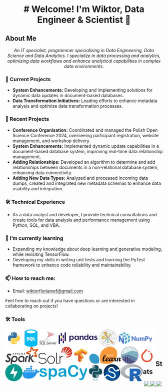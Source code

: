 <h1 align="center"> # Welcome! I'm Wiktor, Data Engineer & Scientist 👋 </h1>

## About Me
<p align="center">
  <i>
      An IT specialist, programmer specializing in Data Engineering, Data Science and Data Analytics.
      I specialize in data processing and analytics, optimizing data workflows and enhance analytical capabilities in complex data environments.
  </i>
</p>

### 🔭 Current Projects
- **System Enhancements:** Developing and implementing solutions for dynamic data updates in document-based databases.
- **Data Transformation Initiatives:** Leading efforts to enhance metadata analysis and optimize data transformation processes.

### 🌟 Recent Projects
- **Conference Organisation:** Coordinated and managed the Polish Open Science Conference 2024, overseeing participant registration, website management, and workshop delivery.
- **System Enhancements:** Implemented dynamic update capabilities in a document-based database system, improving real-time data relationship management.
- **Adding Relationships:** Developed an algorithm to determine and add relationships between documents in a non-relational database system, enhancing data connectivity.
- **Adding New Data Types:** Analyzed and processed incoming data dumps, created and integrated new metadata schemas to enhance data usability and integration.


### 🛠 Technical Experience
- As a data analyst and developer, I provide technical consultations and create tools for data analysis and performance management using Python, SQL, and VBA.

### 🌱 I’m currently learning
- Expanding my knowledge about deep learning and generative modeling, while revisiting TensorFlow.
- Developing my skills in writing unit tests and learning the PyTest framework to enhance code reliability and maintainability.

### 📫 How to reach me:
- Email: wiktorflorianwf@gmail.com

Feel free to reach out if you have questions or are interested in collaborating on projects!

### 🛠️ Tools
<a href="https://www.python.org" target="_blank"><img align="left" alt="python" height ="55px" src="https://raw.githubusercontent.com/wiktorflorian/wiktorflorian/main/images/python.svg"></a>
<a href="https://en.wikipedia.org/wiki/SQL" target="_blank"><img align="left" alt="SQL" height ="55px" src="https://github.com/wiktorflorian/wiktorflorian/blob/main/images/sql.svg"></a>
<a href="https://www.microsoft.com/en-us/sql-server/sql-server-2022" target="_blank"><img align="left" alt="Microsoft SQL Server" height ="55px" src="https://raw.githubusercontent.com/wiktorflorian/wiktorflorian/main/images/microsoft_sql_server.svg"></a>
<a href="https://pandas.pydata.org" target="_blank"><img align="left" alt="pandas" height ="55px" src="https://raw.githubusercontent.com/wiktorflorian/wiktorflorian/main/images/pandas.svg"></a>
<a href="https://matplotlib.org" target="_blank"><img align="left" alt="matplotlib" height ="55px" src="https://raw.githubusercontent.com/wiktorflorian/wiktorflorian/main/images/matplotlib.svg"></a>
<a href="https://numpy.org" target="_blank"><img align="left" alt="NumPy" height ="55px" src="https://raw.githubusercontent.com/wiktorflorian/wiktorflorian/main/images/numpy.svg"></a>
<a href="https://spark.apache.org/docs/latest/api/python/index.html#" target="_blank"><img align="left" alt="PySpark" height ="55px" src="https://raw.githubusercontent.com/wiktorflorian/wiktorflorian/main/images/pyspark.svg"></a>
<a href="https://solr.apache.org" target="_blank"><img align="left" alt="Solr" height ="55px" src="https://raw.githubusercontent.com/wiktorflorian/wiktorflorian/main/images/solr.svg"></a>
<a href="https://www.tensorflow.org" target="_blank"><img align="left" alt="TensorFlow" height ="55px" src="https://github.com/wiktorflorian/wiktorflorian/blob/main/images/tensorflow.svg"></a>
<a href="https://scikit-learn.org/stable/" target="_blank"><img align="left" alt="scikit-learn" height ="55px" src="https://raw.githubusercontent.com/wiktorflorian/wiktorflorian/main/images/scikit_learn.svg"></a>
<a href="https://seaborn.pydata.org" target="_blank"><img align="left" alt="seaborn" height ="55px" src="https://github.com/wiktorflorian/wiktorflorian/blob/main/images/seaborn.png"></a>
<a href="https://pytorch.org" target="_blank"><img align="left" alt="PyTorch" height ="55px" src="https://raw.githubusercontent.com/wiktorflorian/wiktorflorian/main/images/pytorch.svg"></a>
<a href="https://fastapi.tiangolo.com" target="_blank"><img align="left" alt="FastAPI" height ="55px" src="https://raw.githubusercontent.com/wiktorflorian/wiktorflorian/main/images/fastapi.svg"></a>
<a href="https://www.docker.com" target="_blank"><img align="left" alt="docker" height ="55px" src="https://raw.githubusercontent.com/wiktorflorian/wiktorflorian/main/images/docker.svg"></a>
<a href="https://spacy.io" target="_blank"><img align="left" alt="spaCy" height ="55px" src="https://raw.githubusercontent.com/wiktorflorian/wiktorflorian/main/images/spacy.svg"></a>
<a href="https://www.nltk.org" target="_blank"><img align="left" alt="NLTK" height ="55px" src="https://github.com/wiktorflorian/wiktorflorian/blob/main/images/nltk.png"></a>
<a href="https://scipy.org" target="_blank"><img align="left" alt="SciPy" height ="55px" src="https://raw.githubusercontent.com/wiktorflorian/wiktorflorian/main/images/scipy.svg"></a>
<a href="https://www.r-project.org" target="_blank"><img align="left" alt="R" height ="55px" src="https://raw.githubusercontent.com/wiktorflorian/wiktorflorian/main/images/r_logo.svg"></a>

<br></br>
<br></br>

## Stats
<p align="center">
  <a href="https://github.com/wiktorflorian">
    <img src="http://github-profile-summary-cards.vercel.app/api/cards/profile-details?username=wiktorflorian&theme=dracula" />
  </a>
  <a href="https://github.com/wiktorflorian">
    <img src="https://github-readme-streak-stats.herokuapp.com/?user=wiktorflorian&hide_border=true&card_width=338&theme=dracula" />
  </a>
  <a href="https://github.com/wiktorflorian">
    <img src="http://github-profile-summary-cards.vercel.app/api/cards/stats?username=wiktorflorian&theme=dracula" />
  </a>
</p>
